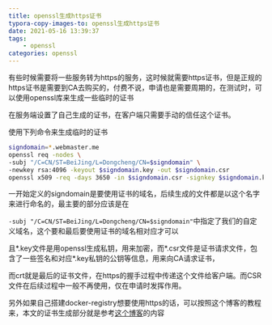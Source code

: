 ```yaml
---
title: openssl生成https证书
typora-copy-images-to: openssl生成https证书
date: 2021-05-16 13:39:37
tags:
    - openssl
categories: openssl
---
```


有些时候需要将一些服务转为https的服务，这时候就需要https证书，但是正规的https证书是需要到CA去购买的，付费不说，申请也是需要周期的，在测试时，可以使用openssl库来生成一些临时的证书

在服务端设置了自己生成的证书，在客户端只需要手动的信任这个证书。

使用下列命令来生成临时的证书
<!-- more -->
```bash
signdomain=*.webmaster.me
openssl req -nodes \
-subj "/C=CN/ST=BeiJing/L=Dongcheng/CN=$signdomain" \
-newkey rsa:4096 -keyout $signdomain.key -out $signdomain.csr
openssl x509 -req -days 3650 -in $signdomain.csr -signkey $signdomain.key -out $signdomain.crt
```

一开始定义的signdomain是要使用证书的域名，后续生成的文件都是以这个名字来进行命名的，最主要的部分应该是在

`-subj "/C=CN/ST=BeiJing/L=Dongcheng/CN=$signdomain"`中指定了我们的自定义域名，这个要和最后要使用证书的域名相对应才可以

且*.key文件是用openssl生成私钥，用来加密，而\*.csr文件是证书请求文件，包含了一些签名和对应\*.key私钥的公钥等信息，用来向CA请求证书，

而crt就是最后的证书文件，在https的握手过程中传递这个文件给客户端。而CSR文件在后续过程中一般不再使用，仅在申请时发挥作用。

另外如果自己搭建docker-registry想要使用https的话，可以按照这个博客的教程来，本文的证书生成部分就是参考[这个博客](https://www.aidmin.cn/server/docker-registry-with-self-signed-ssl-certificate.html)的内容

